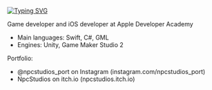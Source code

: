 [![Typing SVG](https://readme-typing-svg.herokuapp.com/?color=FFFFFF&size=35&center=true&vCenter=true&width=1000&lines=NpcStudios;Be+Welcome!+:D)](https://git.io/typing-svg)

Game developer and iOS developer at Apple Developer Academy
  - Main languages: Swift, C#, GML
  - Engines: Unity, Game Maker Studio 2

Portfolio: 
  - @npcstudios_port on Instagram (instagram.com/npcstudios_port)
  - NpcStudios on itch.io (npcstudios.itch.io)


